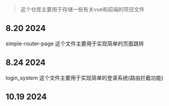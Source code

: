 >这个仓库主要用于存储一些有关vue和前端的项目文件

## 8.20 2024
simple-router-page
这个文件主要用于实现简单的页面跳转

## 8.24 2024
login_system
这个文件主要用于实现简单的登录系统(路由拦截功能)

## 10.19 2024


